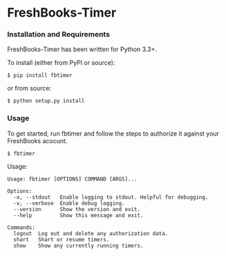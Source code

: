 FreshBooks-Timer
================

### Installation and Requirements

FreshBooks-Timer has been written for Python 3.3+.

To install (either from PyPI or source):
```
$ pip install fbtimer
```
or from source:
```
$ python setup.py install
```

### Usage

To get started, run fbtimer and follow the steps to authorize it against your FreshBooks acocunt.
```
$ fbtimer
```

Usage:
```
Usage: fbtimer [OPTIONS] COMMAND [ARGS]...

Options:
  -o, --stdout   Enable logging to stdout. Helpful for debugging.
  -v, --verbose  Enable debug logging.
  --version      Show the version and exit.
  --help         Show this message and exit.

Commands:
  logout  Log out and delete any authorization data.
  shart   Shart or resume timers.
  show    Show any currently running timers.
```
